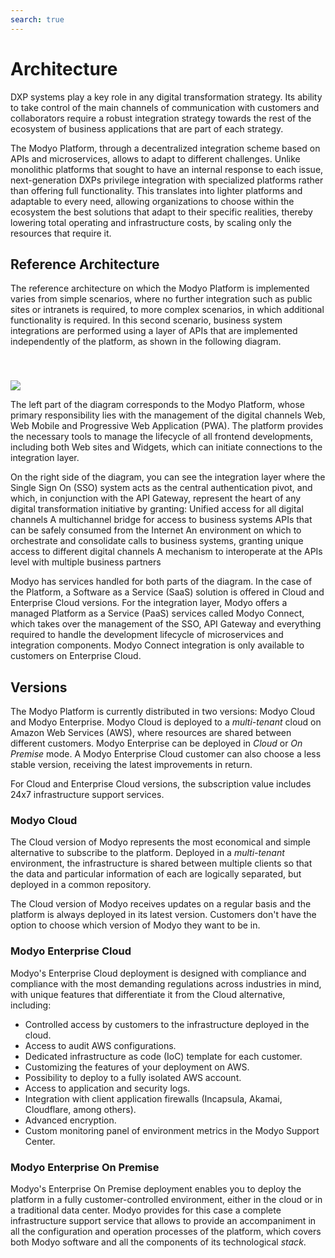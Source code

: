 ```yaml
---
search: true
---
```


# Architecture
DXP systems play a key role in any digital transformation strategy. Its ability to take control of the main channels of communication with customers and collaborators require a robust integration strategy towards the rest of the ecosystem of business applications that are part of each strategy.

The Modyo Platform, through a decentralized integration scheme based on APIs and microservices, allows to adapt to different challenges. Unlike monolithic platforms that sought to have an internal response to each issue, next-generation DXPs privilege integration with specialized platforms rather than offering full functionality. This translates into lighter platforms and adaptable to every need, allowing organizations to choose within the ecosystem the best solutions that adapt to their specific realities, thereby lowering total operating and infrastructure costs, by scaling only the resources that require it.


## Reference Architecture
The reference architecture on which the Modyo Platform is implemented varies from simple scenarios, where no further integration such as public sites or intranets is required, to more complex scenarios, in which additional functionality is required. In this second scenario, business system integrations are performed using a layer of APIs that are implemented independently of the platform, as shown in the following diagram.

<img src="/assets/img/infrastructure/reference_architecture.png" style="margin-top: 40px;" />


The left part of the diagram corresponds to the Modyo Platform, whose primary responsibility lies with the management of the digital channels Web, Web Mobile and Progressive Web Application (PWA). The platform provides the necessary tools to manage the lifecycle of all frontend developments, including both Web sites and Widgets, which can initiate connections to the integration layer.

On the right side of the diagram, you can see the integration layer where the Single Sign On (SSO) system acts as the central authentication pivot, and which, in conjunction with the API Gateway, represent the heart of any digital transformation initiative by granting:
Unified access for all digital channels
A multichannel bridge for access to business systems
APIs that can be safely consumed from the Internet
An environment on which to orchestrate and consolidate calls to business systems, granting unique access to different digital channels
A mechanism to interoperate at the APIs level with multiple business partners

Modyo has services handled for both parts of the diagram. In the case of the Platform, a Software as a Service (SaaS) solution is offered in Cloud and Enterprise Cloud versions. For the integration layer, Modyo offers a managed Platform as a Service (PaaS) services called Modyo Connect, which takes over the management of the SSO, API Gateway and everything required to handle the development lifecycle of microservices and integration components. Modyo Connect integration is only available to customers on Enterprise Cloud.

## Versions

The Modyo Platform is currently distributed in two versions: Modyo Cloud and Modyo Enterprise. Modyo Cloud is deployed to a _multi-tenant_ cloud on Amazon Web Services (AWS), where resources are shared between different customers. Modyo Enterprise can be deployed in _Cloud_ or _On Premise_ mode. A Modyo Enterprise Cloud customer can also choose a less stable version, receiving the latest improvements in return.

For Cloud and Enterprise Cloud versions, the subscription value includes 24x7 infrastructure support services.

### Modyo Cloud

The Cloud version of Modyo represents the most economical and simple alternative to subscribe to the platform. Deployed in a _multi-tenant_ environment, the infrastructure is shared between multiple clients so that the data and particular information of each are logically separated, but deployed in a common repository.

The Cloud version of Modyo receives updates on a regular basis and the platform is always deployed in its latest version. Customers don't have the option to choose which version of Modyo they want to be in.


### Modyo Enterprise Cloud

Modyo's Enterprise Cloud deployment is designed with compliance and compliance with the most demanding regulations across industries in mind, with unique features that differentiate it from the Cloud alternative, including:
- Controlled access by customers to the infrastructure deployed in the cloud.
- Access to audit AWS configurations.
- Dedicated infrastructure as code (IoC) template for each customer.
- Customizing the features of your deployment on AWS.
- Possibility to deploy to a fully isolated AWS account.
- Access to application and security logs.
- Integration with client application firewalls (Incapsula, Akamai, Cloudflare, among others).
- Advanced encryption.
- Custom monitoring panel of environment metrics in the Modyo Support Center.


### Modyo Enterprise On Premise

Modyo's Enterprise On Premise deployment enables you to deploy the platform in a fully customer-controlled environment, either in the cloud or in a traditional data center. Modyo provides for this case a complete infrastructure support service that allows to provide an accompaniment in all the configuration and operation processes of the platform, which covers both Modyo software and all the components of its technological _stack_.

